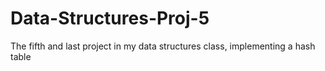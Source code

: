 # Data-Structures-Proj-5

The fifth and last project in my data structures class, implementing a hash table
